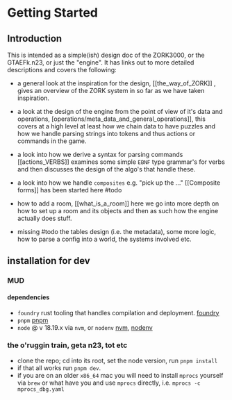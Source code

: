 # Getting Started
## Introduction

This is intended as a simple(ish) design doc of the ZORK3000, or the GTAEFk.n23, or just the "engine". It has links out to more detailed descriptions and covers the following:

* a general look at the inspiration for the design, [[the_way_of_ZORK]] , gives an overview of the ZORK system in so far as we have taken inspiration. 

* a look at the design of the engine from the point of view of it's data and operations, [operations/meta_data_and_general_operations]], this covers at a high level at least how we chain data to have puzzles and how we handle parsing strings into tokens and thus actions or commands in the game.

* a look into how we derive a syntax for parsing commands [[actions_VERBS]] examines some simple `EBNF` type grammar's for verbs and then discusses the design of the algo's that handle these.

* a look into how we handle `composites` e.g. "pick up the ..." [[Composite forms]] has been started here #todo 

* how to add a room, [[what_is_a_room]] here we go into more depth on how to set up a room and its objects and then as such how the engine actually does stuff. 

* missing #todo the tables design (i.e. the metadata), some more logic, how to parse a config into a world, the systems involved etc. 


## installation for dev

### MUD
#### dependencies
* `foundry` rust tooling that handles compilation and deployment. [foundry](https://book.getfoundry.sh/getting-started/installation) 
* `pnpm` [pnpm](https://pnpm.io/installation)
* `node` @ v 18.19.x via `nvm`, or `nodenv` [nvm](https://github.com/nvm-sh/nvm?tab=readme-ov-file#installing-and-updating), [nodenv](https://github.com/nodenv/nodenv?tab=readme-ov-file#installation)

### the o'ruggin train, geta n23, tot etc

* clone the repo; cd into its root, set the node version, run `pnpm install`
* if that all works run `pnpm dev`.
* if you are on an older `x86_64` mac you will need to install `mprocs` yourself via `brew` or what have you and use `mprocs` directly, i.e. `mprocs -c mprocs_dbg.yaml`